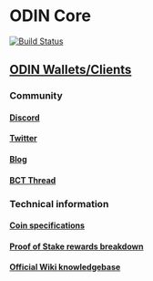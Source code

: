 # ODIN Core
[![Build Status](https://travis-ci.org/odinblockchain/Odin.svg?branch=master)](https://travis-ci.org/odinblockchain/Odin)

## [ODIN Wallets/Clients](https://github.com/odinblockchain/wiki/wiki/ODIN-Clients)

### Community
#### [Discord](https://discord.me/odinblockchain)
#### [Twitter](https://twitter.com/odinblockchain)
#### [Blog](https://medium.com/@odinblockchain)
#### [BCT Thread](https://bitcointalk.org/index.php?topic=4798428.new#new)

### Technical information
#### [Coin specifications](https://github.com/odinblockchain/wiki/wiki/Blockchain-Spec)
#### [Proof of Stake rewards breakdown](https://github.com/odinblockchain/wiki/wiki/ODIN-Blockchain--Rewards)
#### [Official Wiki knowledgebase](https://github.com/odinblockchain/wiki/wiki)
